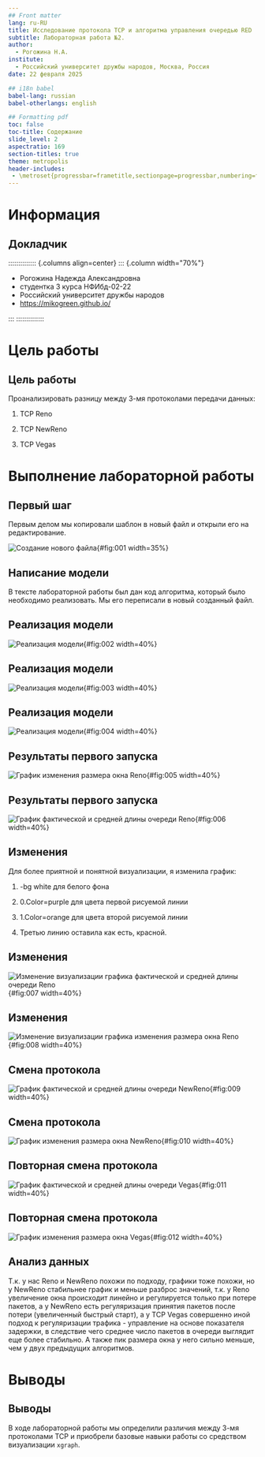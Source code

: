 ```yaml
---
## Front matter
lang: ru-RU
title: Исследование протокола TCP и алгоритма управления очередью RED
subtitle: Лабораторная работа №2.
author:
  - Рогожина Н.А.
institute:
  - Российский университет дружбы народов, Москва, Россия
date: 22 февраля 2025

## i18n babel
babel-lang: russian
babel-otherlangs: english

## Formatting pdf
toc: false
toc-title: Содержание
slide_level: 2
aspectratio: 169
section-titles: true
theme: metropolis
header-includes:
 - \metroset{progressbar=frametitle,sectionpage=progressbar,numbering=fraction}
---
```


# Информация

## Докладчик

:::::::::::::: {.columns align=center}
::: {.column width="70%"}

  * Рогожина Надежда Александровна
  * студентка 3 курса НФИбд-02-22
  * Российский университет дружбы народов
  * <https://mikogreen.github.io/>

:::
::::::::::::::

# Цель работы

## Цель работы 

Проанализировать разницу между 3-мя протоколами передачи данных:

1. TCP Reno

2. TCP NewReno

3. TCP Vegas


# Выполнение лабораторной работы

## Первый шаг

Первым делом мы копировали шаблон в новый файл и открыли его на редактирование.

![Создание нового файла](image/1.png){#fig:001 width=35%}

## Написание модели 

В тексте лабораторной работы был дан код алгоритма, который было необходимо реализовать. Мы его переписали в новый созданный файл.

## Реализация модели

![Реализация модели](image/2.png){#fig:002 width=40%}

## Реализация модели

![Реализация модели](image/3.png){#fig:003 width=40%}

## Реализация модели

![Реализация модели](image/4.png){#fig:004 width=40%}

## Результаты первого запуска

![График изменения размера окна Reno](image/5.png){#fig:005 width=40%}

## Результаты первого запуска

![График фактической и средней длины очереди Reno](image/6.png){#fig:006 width=40%}

## Изменения

Для более приятной и понятной визуализации, я изменила график:

1. -bg white для белого фона

2. 0.Color=purple для цвета первой рисуемой линии

3. 1.Color=orange для цвета второй рисуемой линии

4. Третью линию оставила как есть, красной.

## Изменения

![Изменение визуализации графика фактической и средней длины очереди Reno](image/7.png){#fig:007 width=40%}

## Изменения

![Изменение визуализации графика изменения размера окна Reno](image/8.png){#fig:008 width=40%}

## Смена протокола

![График фактической и средней длины очереди NewReno](image/9.png){#fig:009 width=40%}

## Смена протокола

![График изменения размера окна NewReno](image/10.png){#fig:010 width=40%}

## Повторная смена протокола

![График фактической и средней длины очереди Vegas](image/11.png){#fig:011 width=40%}

## Повторная смена протокола

![График изменения размера окна Vegas](image/12.png){#fig:012 width=40%}

## Анализ данных

Т.к. у нас Reno и NewReno похожи по подходу, графики тоже похожи, но у NewReno стабильнее график и меньше разброс значений, т.к. у Reno увеличение окна происходит линейно и регулируется только при потере пакетов, а у NewReno есть регуляризация принятия пакетов после потери (увеличенный быстрый старт), а у TCP Vegas совершенно иной подход к регуляризации трафика - управление на основе показателя задержки, в следствие чего среднее число пакетов в очереди выглядит еще более стабильно. А также пик размера окна у него сильно меньше, чем у двух предыдущих алгоритмов.

# Выводы

## Выводы

В ходе лабораторной работы мы определили различия между 3-мя протоколами TCP и приобрели базовые навыки работы со средством визуализации `xgraph`.
